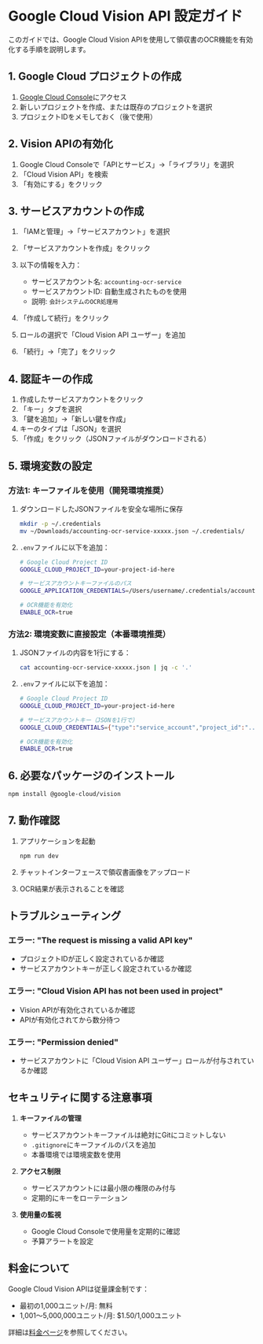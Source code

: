 # Google Cloud Vision API 設定ガイド

このガイドでは、Google Cloud Vision APIを使用して領収書のOCR機能を有効化する手順を説明します。

## 1. Google Cloud プロジェクトの作成

1. [Google Cloud Console](https://console.cloud.google.com/)にアクセス
2. 新しいプロジェクトを作成、または既存のプロジェクトを選択
3. プロジェクトIDをメモしておく（後で使用）

## 2. Vision APIの有効化

1. Google Cloud Consoleで「APIとサービス」→「ライブラリ」を選択
2. 「Cloud Vision API」を検索
3. 「有効にする」をクリック

## 3. サービスアカウントの作成

1. 「IAMと管理」→「サービスアカウント」を選択
2. 「サービスアカウントを作成」をクリック
3. 以下の情報を入力：
   - サービスアカウント名: `accounting-ocr-service`
   - サービスアカウントID: 自動生成されたものを使用
   - 説明: `会計システムのOCR処理用`

4. 「作成して続行」をクリック
5. ロールの選択で「Cloud Vision API ユーザー」を追加
6. 「続行」→「完了」をクリック

## 4. 認証キーの作成

1. 作成したサービスアカウントをクリック
2. 「キー」タブを選択
3. 「鍵を追加」→「新しい鍵を作成」
4. キーのタイプは「JSON」を選択
5. 「作成」をクリック（JSONファイルがダウンロードされる）

## 5. 環境変数の設定

### 方法1: キーファイルを使用（開発環境推奨）

1. ダウンロードしたJSONファイルを安全な場所に保存
   ```bash
   mkdir -p ~/.credentials
   mv ~/Downloads/accounting-ocr-service-xxxxx.json ~/.credentials/
   ```

2. `.env`ファイルに以下を追加：
   ```bash
   # Google Cloud Project ID
   GOOGLE_CLOUD_PROJECT_ID=your-project-id-here
   
   # サービスアカウントキーファイルのパス
   GOOGLE_APPLICATION_CREDENTIALS=/Users/username/.credentials/accounting-ocr-service-xxxxx.json
   
   # OCR機能を有効化
   ENABLE_OCR=true
   ```

### 方法2: 環境変数に直接設定（本番環境推奨）

1. JSONファイルの内容を1行にする：
   ```bash
   cat accounting-ocr-service-xxxxx.json | jq -c '.'
   ```

2. `.env`ファイルに以下を追加：
   ```bash
   # Google Cloud Project ID
   GOOGLE_CLOUD_PROJECT_ID=your-project-id-here
   
   # サービスアカウントキー（JSONを1行で）
   GOOGLE_CLOUD_CREDENTIALS={"type":"service_account","project_id":"...","private_key":"..."}
   
   # OCR機能を有効化
   ENABLE_OCR=true
   ```

## 6. 必要なパッケージのインストール

```bash
npm install @google-cloud/vision
```

## 7. 動作確認

1. アプリケーションを起動
   ```bash
   npm run dev
   ```

2. チャットインターフェースで領収書画像をアップロード
3. OCR結果が表示されることを確認

## トラブルシューティング

### エラー: "The request is missing a valid API key"
- プロジェクトIDが正しく設定されているか確認
- サービスアカウントキーが正しく設定されているか確認

### エラー: "Cloud Vision API has not been used in project"
- Vision APIが有効化されているか確認
- APIが有効化されてから数分待つ

### エラー: "Permission denied"
- サービスアカウントに「Cloud Vision API ユーザー」ロールが付与されているか確認

## セキュリティに関する注意事項

1. **キーファイルの管理**
   - サービスアカウントキーファイルは絶対にGitにコミットしない
   - `.gitignore`にキーファイルのパスを追加
   - 本番環境では環境変数を使用

2. **アクセス制限**
   - サービスアカウントには最小限の権限のみ付与
   - 定期的にキーをローテーション

3. **使用量の監視**
   - Google Cloud Consoleで使用量を定期的に確認
   - 予算アラートを設定

## 料金について

Google Cloud Vision APIは従量課金制です：
- 最初の1,000ユニット/月: 無料
- 1,001〜5,000,000ユニット/月: $1.50/1,000ユニット

詳細は[料金ページ](https://cloud.google.com/vision/pricing)を参照してください。